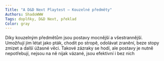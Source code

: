```yaml
---
Title: "A D&D Next Playtest – Kouzelné předměty"
Authors: ShadoWWW
Tags: doplňky, D&D Next, překlad
Color: gray
---
```

Díky kouzelným předmětům jsou postavy mocnější a všestrannější.
Umožňují jim létat jako pták, chodit po stropě, odolávat
zranění, beze stopy zmizet a další úžasné věci. Takové zázraky se
hodí, ale postavy je nutně nepotřebují, nejsou na ně nijak vázané,
jsou efektivní i bez nich
